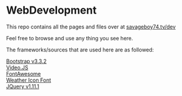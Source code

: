 # WebDevelopment
This repo contains all the pages and files over at [savageboy74.tv/dev](https://savageboy74.tv/dev)  

Feel free to browse and use any thing you see here.  

The frameworks/sources that are used here are as followed:  

[Bootstrap v3.3.2](http://getbootstrap.com)  
[Video.JS](http://www.videojs.com/)  
[FontAwesome](http://fortawesome.github.io/Font-Awesome/)  
[Weather Icon Font](http://www.artill.de/weather-icon-font/)  
[JQuery v1.11.1](http://jquery.org/)

